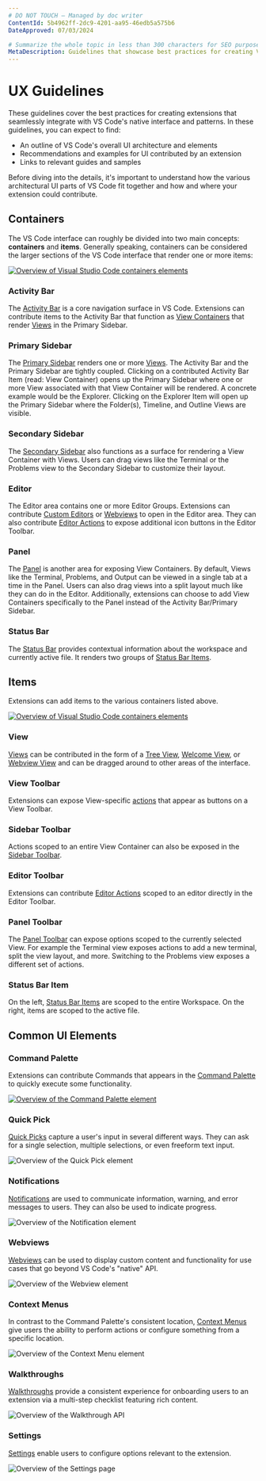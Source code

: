 ```yaml
---
# DO NOT TOUCH — Managed by doc writer
ContentId: 5b4962ff-2dc9-4201-aa95-46edb5a575b6
DateApproved: 07/03/2024

# Summarize the whole topic in less than 300 characters for SEO purpose
MetaDescription: Guidelines that showcase best practices for creating Visual Studio Code extensions.
---
```


# UX Guidelines

These guidelines cover the best practices for creating extensions that seamlessly integrate with VS Code's native interface and patterns. In these guidelines, you can expect to find:

- An outline of VS Code's overall UI architecture and elements
- Recommendations and examples for UI contributed by an extension
- Links to relevant guides and samples

Before diving into the details, it's important to understand how the various architectural UI parts of VS Code fit together and how and where your extension could contribute.

## Containers

The VS Code interface can roughly be divided into two main concepts: **containers** and **items**. Generally speaking, containers can be considered the larger sections of the VS Code interface that render one or more items:

[![Overview of Visual Studio Code containers elements](images/examples/architecture-containers.png)](/assets/api/ux-guidelines/examples/architecture-containers.png)

### Activity Bar

The [Activity Bar](/api/ux-guidelines/activity-bar) is a core navigation surface in VS Code. Extensions can contribute items to the Activity Bar that function as [View Containers](/api/references/contribution-points#contributes.viewsContainers) that render [Views](/api/ux-guidelines/views) in the Primary Sidebar.

### Primary Sidebar

The [Primary Sidebar](/api/ux-guidelines/sidebars#primary-sidebar) renders one or more [Views](/api/ux-guidelines/views). The Activity Bar and the Primary Sidebar are tightly coupled. Clicking on a contributed Activity Bar Item (read: View Container) opens up the Primary Sidebar where one or more View associated with that View Container will be rendered. A concrete example would be the Explorer. Clicking on the Explorer Item will open up the Primary Sidebar where the Folder(s), Timeline, and Outline Views are visible.

### Secondary Sidebar

The [Secondary Sidebar](/api/ux-guidelines/sidebars#secondary-sidebar) also functions as a surface for rendering a View Container with Views. Users can drag views like the Terminal or the Problems view to the Secondary Sidebar to customize their layout.

### Editor

The Editor area contains one or more Editor Groups. Extensions can contribute [Custom Editors](/api/references/contribution-points#contributes.customEditors) or [Webviews](/api/extension-guides/webview) to open in the Editor area. They can also contribute [Editor Actions](/api/ux-guidelines/editor-actions) to expose additional icon buttons in the Editor Toolbar.

### Panel

The [Panel](/api/ux-guidelines/panel) is another area for exposing View Containers. By default, Views like the Terminal, Problems, and Output can be viewed in a single tab at a time in the Panel. Users can also drag views into a split layout much like they can do in the Editor. Additionally, extensions can choose to add View Containers specifically to the Panel instead of the Activity Bar/Primary Sidebar.

### Status Bar

The [Status Bar](/api/ux-guidelines/status-bar) provides contextual information about the workspace and currently active file. It renders two groups of [Status Bar Items](/api/ux-guidelines/status-bar#status-bar-items).

## Items

Extensions can add items to the various containers listed above.

[![Overview of Visual Studio Code containers elements](images/examples/architecture-sections.png)](/assets/api/ux-guidelines/examples/architecture-sections.png)

### View

[Views](/api/ux-guidelines/views) can be contributed in the form of a [Tree View](/api/ux-guidelines/views#tree-views), [Welcome View](/api/ux-guidelines/views#welcome-views), or [Webview View](/api/ux-guidelines/webviews#webview-views) and can be dragged around to other areas of the interface.

### View Toolbar

Extensions can expose View-specific [actions](/api/ux-guidelines/views#view-actions) that appear as buttons on a View Toolbar.

### Sidebar Toolbar

Actions scoped to an entire View Container can also be exposed in the [Sidebar Toolbar](/api/ux-guidelines/sidebars#sidebar-toolbars).

### Editor Toolbar

Extensions can contribute [Editor Actions](/api/ux-guidelines/editor-actions) scoped to an editor directly in the Editor Toolbar.

### Panel Toolbar

The [Panel Toolbar](/api/ux-guidelines/panel#panel-toolbar) can expose options scoped to the currently selected View. For example the Terminal view exposes actions to add a new terminal, split the view layout, and more. Switching to the Problems view exposes a different set of actions.

### Status Bar Item

On the left, [Status Bar Items](/api/ux-guidelines/status-bar#status-bar-items) are scoped to the entire Workspace. On the right, items are scoped to the active file.

## Common UI Elements

### Command Palette

Extensions can contribute Commands that appears in the [Command Palette](/api/ux-guidelines/command-palette) to quickly execute some functionality.

[![Overview of the Command Palette element](images/examples/command-palette.png)](images/examples/command-palette.png)

### Quick Pick

[Quick Picks](/api/ux-guidelines/quick-picks) capture a user's input in several different ways. They can ask for a single selection, multiple selections, or even freeform text input.

![Overview of the Quick Pick element](images/examples/quick-pick.png)

### Notifications

[Notifications](/api/ux-guidelines/notifications) are used to communicate information, warning, and error messages to users. They can also be used to indicate progress.

![Overview of the Notification element](images/examples/notification.png)

### Webviews

[Webviews](/api/ux-guidelines/webviews) can be used to display custom content and functionality for use cases that go beyond VS Code's "native" API.

![Overview of the Webview element](images/examples/webview.png)

### Context Menus

In contrast to the Command Palette's consistent location, [Context Menus](/api/ux-guidelines/context-menus) give users the ability to perform actions or configure something from a specific location.

![Overview of the Context Menu element](images/examples/context-menu.png)

### Walkthroughs

[Walkthroughs](/api/ux-guidelines/walkthroughs) provide a consistent experience for onboarding users to an extension via a multi-step checklist featuring rich content.

![Overview of the Walkthrough API](images/examples/walkthrough.png)

### Settings

[Settings](/api/ux-guidelines/settings) enable users to configure options relevant to the extension.

![Overview of the Settings page](images/examples/settings.png)
